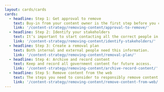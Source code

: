 ```yaml
---
layout: cards/cards
cards:
  - headline: Step 1: Get approval to remove
    text: Buy-in from your content owner is the first step before you can take anything off of your website.
    link: '/content-strategy/removing-content/approval-to-remove/'
  - headline: Step 2: Identify your stakeholders
    text: It’s important to start contacting all the correct people in your agency.
    link: '/content-strategy/removing-content/identify-stakeholders/'
  - headline: Step 3: Create a removal plan
    text: Both internal and external people need this information.
    link: '/content-strategy/removing-content/removal-plan/'
  - headline: Step 4: Archive and record content
    text: Keep and record all government content for future access.
    link: '/content-strategy/removing-content/archive-record-content/'
  - headline: Step 5: Remove content from the web
    text: The steps you need to consider to responsibly remove content.
    link: '/content-strategy/removing-content/remove-content-from-web/'
---
```

